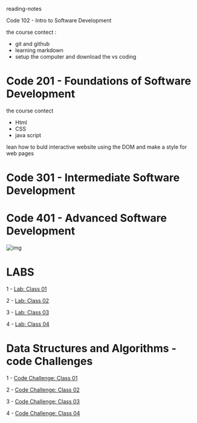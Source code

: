 reading-notes

 Code 102 - Intro to Software Development

the course contect :
- git and github
- learning markdown 
- setup the computer and download the vs coding 

# Code 201 - Foundations of Software Development

the course contect 
- Html
- CSS
- java script 

lean how to buld interactive website using the DOM and make a style for web pages 


# Code 301 - Intermediate Software Development



# Code 401 - Advanced Software Development

![img](https://encrypted-tbn0.gstatic.com/images?q=tbn:ANd9GcRoHz71Y0nhrsR3_TknySb4uTox7fsP3ViQ4A&usqp=CAU)


# LABS 
1 - [Lab: Class 01]()

2 - [Lab: Class 02](https://github.com/MURADALSHORMAN/basic-express-server-401/blob/main/README.md)

3 - [Lab: Class 03](https://github.com/MURADALSHORMAN/basic-api-server-401/blob/main/README.md)

4 - [Lab: Class 04](https://github.com/MURADALSHORMAN/api-server-lab4/blob/main/README.md)





# Data Structures and Algorithms - code Challenges 

1 - [Code Challenge: Class 01]()

2 - [Code Challenge: Class 02](https://github.com/MURADALSHORMAN/data-structures-and-algorithms/blob/array-insert-shift/README.md)

3 - [Code Challenge: Class 03](https://github.com/MURADALSHORMAN/data-structures-and-algorithms/blob/array-binary-search/README.md)

4 - [Code Challenge: Class 04](https://github.com/MURADALSHORMAN/data-structures-and-algorithms/blob/Interviews/README.md)



